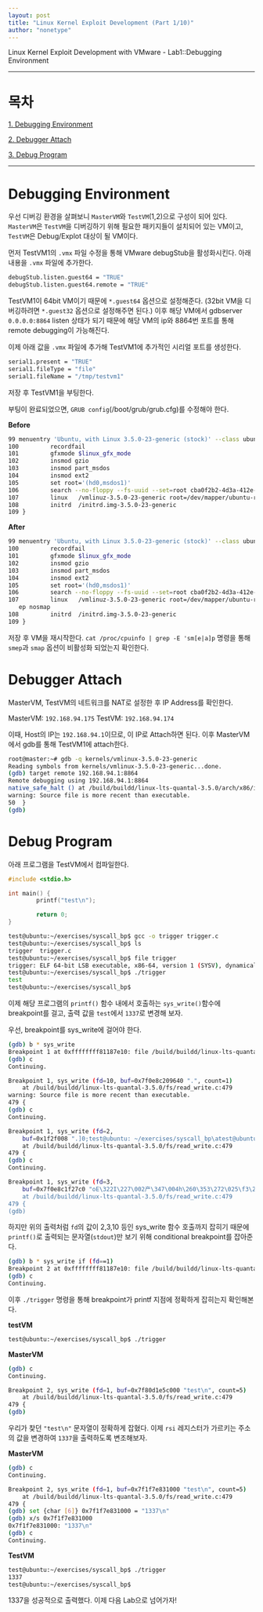 ```yaml
---
layout: post
title: "Linux Kernel Exploit Development (Part 1/10)"
author: "nonetype"
---
```


Linux Kernel Exploit Development with VMware - Lab1::Debugging Environment

---
# 목차
[1. Debugging Environment](#debugging-environment)


[2. Debugger Attach](#debugger-attach)


[3. Debug Program](#debug-program)

---

# Debugging Environment
우선 디버깅 환경을 살펴보니 `MasterVM`와 `TestVM`(1,2)으로 구성이 되어 있다.
`MasterVM`은 `TestVM`을 디버깅하기 위해 필요한 패키지들이 설치되어 있는 VM이고,
`TestVM`은 Debug/Explot 대상이 될 VM이다.

먼저 TestVM1의 `.vmx` 파일 수정을 통해 VMware debugStub을 활성화시킨다.
아래 내용을 `.vmx` 파일에 추가한다.
```sh
debugStub.listen.guest64 = "TRUE"
debugStub.listen.guest64.remote = "TRUE"
```

TestVM1이 64bit VM이기 때문에 `*.guest64` 옵션으로 설정해준다. (32bit VM을 디버깅하려면 `*.guest32` 옵션으로 설정해주면 된다.)
이후 해당 VM에서 gdbserver `0.0.0.0:8864` listen 상태가 되기 때문에 해당 VM의 ip와 8864번 포트를 통해 remote debugging이 가능해진다.

이제 아래 값을 `.vmx` 파일에 추가해 TestVM1에 추가적인 시리얼 포트를 생성한다.
```sh
serial1.present = "TRUE"
serial1.fileType = "file"
serial1.fileName = "/tmp/testvm1"
```

저장 후 TestVM1을 부팅한다.

부팅이 완료되었으면, `GRUB config`(/boot/grub/grub.cfg)를 수정해야 한다.

**Before**
```sh
99 menuentry 'Ubuntu, with Linux 3.5.0-23-generic (stock)' --class ubuntu --class gnu-linux --class gnu    --class os {
100         recordfail
101         gfxmode $linux_gfx_mode
102         insmod gzio
103         insmod part_msdos
104         insmod ext2
105         set root='(hd0,msdos1)'
106         search --no-floppy --fs-uuid --set=root cba0f2b2-4d3a-412e-abd0-84f430c8c448
107         linux   /vmlinuz-3.5.0-23-generic root=/dev/mapper/ubuntu-root ro
108         initrd  /initrd.img-3.5.0-23-generic
109 }
```

**After**
```sh
99 menuentry 'Ubuntu, with Linux 3.5.0-23-generic (stock)' --class ubuntu --class gnu-linux --class gnu    --class os {
100         recordfail
101         gfxmode $linux_gfx_mode
102         insmod gzio
103         insmod part_msdos
104         insmod ext2
105         set root='(hd0,msdos1)'
106         search --no-floppy --fs-uuid --set=root cba0f2b2-4d3a-412e-abd0-84f430c8c448
107         linux   /vmlinuz-3.5.0-23-generic root=/dev/mapper/ubuntu-root ro console=ttyS1,115200n8 nosm
   ep nosmap
108         initrd  /initrd.img-3.5.0-23-generic
109 }
```

저장 후 VM을 재시작한다.
`cat /proc/cpuinfo | grep -E 'sm[e|a]p` 명령을 통해 `smep`과 `smap` 옵션이 비활성화 되었는지 확인한다.

<!-- TODO::왜 serial port output file이 생기지 않는가? -->

# Debugger Attach
MasterVM, TestVM의 네트워크를 NAT로 설정한 후 IP Address를 확인한다.

MasterVM: `192.168.94.175`
TestVM: `192.168.94.174`

이때, Host의 IP는 `192.168.94.1`이므로, 이 IP로 Attach하면 된다.
이후 MasterVM에서 gdb를 통해 TestVM1에 attach한다.

```sh
root@master:~# gdb -q kernels/vmlinux-3.5.0-23-generic
Reading symbols from kernels/vmlinux-3.5.0-23-generic...done.
(gdb) target remote 192.168.94.1:8864
Remote debugging using 192.168.94.1:8864
native_safe_halt () at /build/buildd/linux-lts-quantal-3.5.0/arch/x86/include/asm/irqflags.h:50
warning: Source file is more recent than executable.
50	}
(gdb)
```

# Debug Program
아래 프로그램을 TestVM에서 컴파일한다.
```c
#include <stdio.h>

int main() {
        printf("test\n");

        return 0;
}
```

```sh
test@ubuntu:~/exercises/syscall_bp$ gcc -o trigger trigger.c
test@ubuntu:~/exercises/syscall_bp$ ls
trigger  trigger.c
test@ubuntu:~/exercises/syscall_bp$ file trigger
trigger: ELF 64-bit LSB executable, x86-64, version 1 (SYSV), dynamically linked (uses shared libs), forGNU/Linux 2.6.24, BuildID[sha1]=0xb765e4c5a119d7f5dbab570bdee3cd30c2cba8c6, not stripped
test@ubuntu:~/exercises/syscall_bp$ ./trigger
test
test@ubuntu:~/exercises/syscall_bp$
```

이제 해당 프로그램의 `printf()` 함수 내에서 호출하는 `sys_write()`함수에 breakpoint를 걸고, 출력 값을 `test`에서 `1337`로 변경해 보자.

우선, breakpoint를 sys_write에 걸어야 한다.

```sh
(gdb) b * sys_write
Breakpoint 1 at 0xffffffff81187e10: file /build/buildd/linux-lts-quantal-3.5.0/fs/read_write.c, line 479.
(gdb) c
Continuing.

Breakpoint 1, sys_write (fd=10, buf=0x7f0e8c209640 ".", count=1)
    at /build/buildd/linux-lts-quantal-3.5.0/fs/read_write.c:479
warning: Source file is more recent than executable.
479	{
(gdb) c
Continuing.

Breakpoint 1, sys_write (fd=2,
    buf=0x1f2f008 ".]0;test@ubuntu: ~/exercises/syscall_bp\atest@ubuntu:~/exercises/syscall_bp$ ", '\337' <repeats 123 times>, <incomplete sequence \337>..., count=1)
    at /build/buildd/linux-lts-quantal-3.5.0/fs/read_write.c:479
479	{
(gdb) c
Continuing.

Breakpoint 1, sys_write (fd=3,
    buf=0x7f0e8c1f27c0 "oE\322I\227\002产\347\004h\260\353\272\025\f3\225O=*x\221̴`\233\263\241U]z\250\275\234TF\360\021y\333\327\064H\231\035\320\b@?\367\243\344-\363\321F\a\016e5\025Ѿ\355\262\220\226\363*\366\202V\243\226\371!\276\226Z\003c\203\201J\212\030\311\317G\347\366\001\317\060\262\362q$Ⓨ՛\377Ub\276\177\063\336\371\350\233[\301\177\r\321Mk-\362\t\004]{\213w:\375\365\030j\215pf1\375x\347\022h>\004\367\337P\332\352\212\361'g4\376_sw\177\371\342\201%#\023\035R\362ϧf;\205", count=64)
    at /build/buildd/linux-lts-quantal-3.5.0/fs/read_write.c:479
479	{
(gdb)
```

하지만 위의 출력처럼 `fd`의 값이 2,3,10 등인 sys_write 함수 호출까지 잡히기 때문에 `printf()`로 출력되는 문자열(`stdout`)만 보기 위해 conditional breakpoint를 잡아준다.

```sh
(gdb) b * sys_write if (fd==1)
Breakpoint 2 at 0xffffffff81187e10: file /build/buildd/linux-lts-quantal-3.5.0/fs/read_write.c, line 479.
(gdb) c
Continuing.
```

이후 `./trigger` 명령을 통해 breakpoint가 printf 지점에 정확하게 잡히는지 확인해본다.

**testVM**
```sh
test@ubuntu:~/exercises/syscall_bp$ ./trigger
```

**MasterVM**
```sh
(gdb) c
Continuing.

Breakpoint 2, sys_write (fd=1, buf=0x7f80d1e5c000 "test\n", count=5)
    at /build/buildd/linux-lts-quantal-3.5.0/fs/read_write.c:479
479	{
(gdb)
```

우리가 찾던 `"test\n"` 문자열이 정확하게 잡혔다.
이제 `rsi` 레지스터가 가르키는 주소의 값을 변경하여 `1337`을 출력하도록 변조해보자.

**MasterVM**
```sh
(gdb) c
Continuing.

Breakpoint 2, sys_write (fd=1, buf=0x7f1f7e831000 "test\n", count=5)
    at /build/buildd/linux-lts-quantal-3.5.0/fs/read_write.c:479
479	{
(gdb) set {char [6]} 0x7f1f7e831000 = "1337\n"
(gdb) x/s 0x7f1f7e831000
0x7f1f7e831000:	"1337\n"
(gdb) c
Continuing.
```

**TestVM**
```sh
test@ubuntu:~/exercises/syscall_bp$ ./trigger
1337
test@ubuntu:~/exercises/syscall_bp$
```

1337을 성공적으로 출력했다.
이제 다음 Lab으로 넘어가자!
